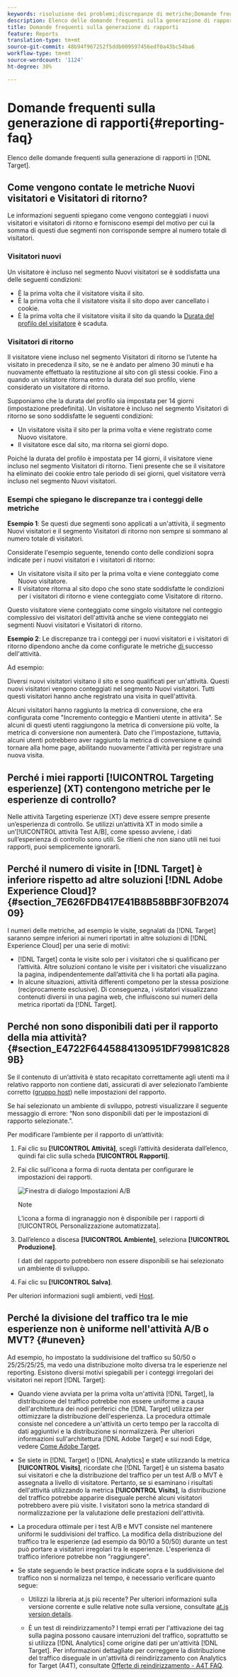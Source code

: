 ```yaml
---
keywords: risoluzione dei problemi;discrepanze di metriche;Domande frequenti;rapporti;nuovi visitatori;visitatori di ritorno;visitatori di ritorno;visita di ritorno;visita di ritorno
description: Elenco delle domande frequenti sulla generazione di rapporti in Adobe Target.
title: Domande frequenti sulla generazione di rapporti
feature: Reports
translation-type: tm+mt
source-git-commit: 48b94f967252f5ddb009597456edf0a43bc54ba6
workflow-type: tm+mt
source-wordcount: '1124'
ht-degree: 30%

---
```



# Domande frequenti sulla generazione di rapporti{#reporting-faq}

Elenco delle domande frequenti sulla generazione di rapporti in [!DNL Target].

## Come vengono contate le metriche Nuovi visitatori e Visitatori di ritorno?

Le informazioni seguenti spiegano come vengono conteggiati i nuovi visitatori e visitatori di ritorno e forniscono esempi del motivo per cui la somma di questi due segmenti non corrisponde sempre al numero totale di visitatori.

### Visitatori nuovi

Un visitatore è incluso nel segmento Nuovi visitatori se è soddisfatta una delle seguenti condizioni:

* È la prima volta che il visitatore visita il sito.
* È la prima volta che il visitatore visita il sito dopo aver cancellato i cookie.
* È la prima volta che il visitatore visita il sito da quando la [Durata del profilo del visitatore](/help/c-target/c-visitor-profile/visitor-profile-lifetime.md) è scaduta.

### Visitatori di ritorno

Il visitatore viene incluso nel segmento Visitatori di ritorno se l’utente ha visitato in precedenza il sito, se ne è andato per almeno 30 minuti e ha nuovamente effettuato la restituzione al sito con gli stessi cookie. Fino a quando un visitatore ritorna entro la durata del suo profilo, viene considerato un visitatore di ritorno.

Supponiamo che la durata del profilo sia impostata per 14 giorni (impostazione predefinita). Un visitatore è incluso nel segmento Visitatori di ritorno se sono soddisfatte le seguenti condizioni:

* Un visitatore visita il sito per la prima volta e viene registrato come Nuovo visitatore.
* Il visitatore esce dal sito, ma ritorna sei giorni dopo.

Poiché la durata del profilo è impostata per 14 giorni, il visitatore viene incluso nel segmento Visitatori di ritorno. Tieni presente che se il visitatore ha eliminato dei cookie entro tale periodo di sei giorni, quel visitatore verrà incluso nel segmento Nuovi visitatori.

### Esempi che spiegano le discrepanze tra i conteggi delle metriche

**Esempio 1**: Se questi due segmenti sono applicati a un&#39;attività, il segmento Nuovi visitatori e il segmento Visitatori di ritorno non sempre si sommano al numero totale di visitatori.

Considerate l&#39;esempio seguente, tenendo conto delle condizioni sopra indicate per i nuovi visitatori e i visitatori di ritorno:

* Un visitatore visita il sito per la prima volta e viene conteggiato come Nuovo visitatore.
* Il visitatore ritorna al sito dopo che sono state soddisfatte le condizioni per i visitatori di ritorno e viene conteggiato come Visitatore di ritorno.

Questo visitatore viene conteggiato come singolo visitatore nel conteggio complessivo dei visitatori dell&#39;attività anche se viene conteggiato nei segmenti Nuovi visitatori e Visitatori di ritorno.

**Esempio 2**: Le discrepanze tra i conteggi per i nuovi visitatori e i visitatori di ritorno dipendono anche da come configurate le metriche [ di ](/help/c-activities/r-success-metrics/success-metrics.md)successo dell&#39;attività.

Ad esempio:

Diversi nuovi visitatori visitano il sito e sono qualificati per un&#39;attività. Questi nuovi visitatori vengono conteggiati nel segmento Nuovi visitatori. Tutti questi visitatori hanno anche registrato una visita in quell&#39;attività.

Alcuni visitatori hanno raggiunto la metrica di conversione, che era configurata come &quot;Incremento conteggio e Mantieni utente in attività&quot;. Se alcuni di questi utenti raggiungono la metrica di conversione più volte, la metrica di conversione non aumenterà. Dato che l&#39;impostazione, tuttavia, alcuni utenti potrebbero aver raggiunto la metrica di conversione e quindi tornare alla home page, abilitando nuovamente l&#39;attività per registrare una nuova visita.

## Perché i miei rapporti [!UICONTROL Targeting esperienze] (XT) contengono metriche per le esperienze di controllo?

Nelle attività Targeting esperienze (XT) deve essere sempre presente un’esperienza di controllo. Se utilizzi un’attività XT in modo simile a un’[!UICONTROL attività Test A/B], come spesso avviene, i dati sull’esperienza di controllo sono utili. Se ritieni che non siano utili nei tuoi rapporti, puoi semplicemente ignorarli.

## Perché il numero di visite in [!DNL Target] è inferiore rispetto ad altre soluzioni [!DNL Adobe Experience Cloud]?{#section_7E626FDB417E41B8B58BBF30FB207409}

I numeri delle metriche, ad esempio le visite, segnalati da [!DNL Target] saranno sempre inferiori ai numeri riportati in altre soluzioni di [!DNL Experience Cloud] per una serie di motivi:

* [!DNL Target] conta le visite solo per i visitatori che si qualificano per l’attività. Altre soluzioni contano le visite per i visitatori che visualizzano la pagina, indipendentemente dall’attività che li ha portati alla pagina.
* In alcune situazioni, attività differenti competono per la stessa posizione (reciprocamente esclusive). Di conseguenza, i visitatori visualizzano contenuti diversi in una pagina web, che influiscono sui numeri della metrica riportati da [!DNL Target].

## Perché non sono disponibili dati per il rapporto della mia attività? {#section_E4722F6445884130951DF79981C8289B}

Se il contenuto di un’attività è stato recapitato correttamente agli utenti ma il relativo rapporto non contiene dati, assicurati di aver selezionato l’ambiente corretto ([gruppo host](/help/administrating-target/hosts.md)) nelle impostazioni del rapporto.

Se hai selezionato un ambiente di sviluppo, potresti visualizzare il seguente messaggio di errore: “Non sono disponibili dati per le impostazioni di rapporto selezionate.”.

Per modificare l’ambiente per il rapporto di un’attività:

1. Fai clic su **[!UICONTROL Attività]**, scegli l’attività desiderata dall’elenco, quindi fai clic sulla scheda **[!UICONTROL Rapporti]**.
1. Fai clic sull’icona a forma di ruota dentata per configurare le impostazioni dei rapporti.

   ![Finestra di dialogo Impostazioni A/B](/help/c-reports/c-report-settings/assets/ab_settings_dialog.png)

   >[!NOTE]
   >
   >L’icona a forma di ingranaggio non è disponibile per i rapporti di [!UICONTROL Personalizzazione automatizzata].

1. Dall’elenco a discesa **[!UICONTROL Ambiente]**, seleziona **[!UICONTROL Produzione]**.

   I dati del rapporto potrebbero non essere disponibili se hai selezionato un ambiente di sviluppo.

1. Fai clic su **[!UICONTROL Salva]**.

Per ulteriori informazioni sugli ambienti, vedi [Host](/help/administrating-target/hosts.md#concept_516BB01EBFBD4449AB03940D31AEB66E).

## Perché la divisione del traffico tra le mie esperienze non è uniforme nell&#39;attività A/B o MVT? {#uneven}

Ad esempio, ho impostato la suddivisione del traffico su 50/50 o 25/25/25/25, ma vedo una distribuzione molto diversa tra le esperienze nel reporting. Esistono diversi motivi spiegabili per i conteggi irregolari dei visitatori nei report [!DNL Target]:

* Quando viene avviata per la prima volta un&#39;attività [!DNL Target], la distribuzione del traffico potrebbe non essere uniforme a causa dell&#39;architettura dei nodi periferici che [!DNL Target] utilizza per ottimizzare la distribuzione dell&#39;esperienza. La procedura ottimale consiste nel concedere a un&#39;attività un certo tempo per la raccolta di dati aggiuntivi e la distribuzione si normalizzerà. Per ulteriori informazioni sull&#39;architettura [!DNL Adobe Target] e sui nodi Edge, vedere [Come  Adobe Target](/help/c-intro/how-target-works.md).
* Se siete in [!DNL Target] o [!DNL Analytics] e state utilizzando la metrica **[!UICONTROL Visits]**, ricordate che [!DNL Target] è un sistema basato sui visitatori e che la distribuzione del traffico per un test A/B o MVT è assegnata a livello di visitatore. Pertanto, se si esaminano i risultati dell&#39;attività utilizzando la metrica **[!UICONTROL Visits]**, la distribuzione del traffico potrebbe apparire diseguale perché alcuni visitatori potrebbero avere più visite. I visitatori sono la metrica standard di normalizzazione per la valutazione delle prestazioni dell&#39;attività.
* La procedura ottimale per i test A/B e MVT consiste nel mantenere uniformi le suddivisioni del traffico. La modifica della distribuzione del traffico tra le esperienze (ad esempio da 90/10 a 50/50) durante un test può portare a visitatori irregolari tra le esperienze. L&#39;esperienza di traffico inferiore potrebbe non &quot;raggiungere&quot;.
* Se state seguendo le best practice indicate sopra e la suddivisione del traffico non si normalizza nel tempo, è necessario verificare quanto segue:

   * Utilizzi la libreria at.js più recente? Per ulteriori informazioni sulla versione corrente e sulle relative note sulla versione, consultate [at.js version details](/help/c-implementing-target/c-implementing-target-for-client-side-web/target-atjs-versions.md).

   * È un test di reindirizzamento? I tempi errati per l&#39;attivazione dei tag sulla pagina possono causare interruzioni del traffico, soprattutto se si utilizza [!DNL Analytics] come origine dati per un&#39;attività [!DNL Target]. Per informazioni dettagliate per correggere la distribuzione del traffico diseguale in un&#39;attività di reindirizzamento con Analytics for Target (A4T), consultate [Offerte di reindirizzamento - A4T FAQ](/help/c-integrating-target-with-mac/a4t/r-a4t-faq/a4t-faq-redirect-offers.md).
